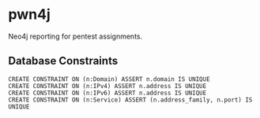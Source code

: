 # pwn4j

Neo4j reporting for pentest assignments.

## Database Constraints
```
CREATE CONSTRAINT ON (n:Domain) ASSERT n.domain IS UNIQUE
CREATE CONSTRAINT ON (n:IPv4) ASSERT n.address IS UNIQUE
CREATE CONSTRAINT ON (n:IPv6) ASSERT n.address IS UNIQUE
CREATE CONSTRAINT ON (n:Service) ASSERT (n.address_family, n.port) IS UNIQUE
```